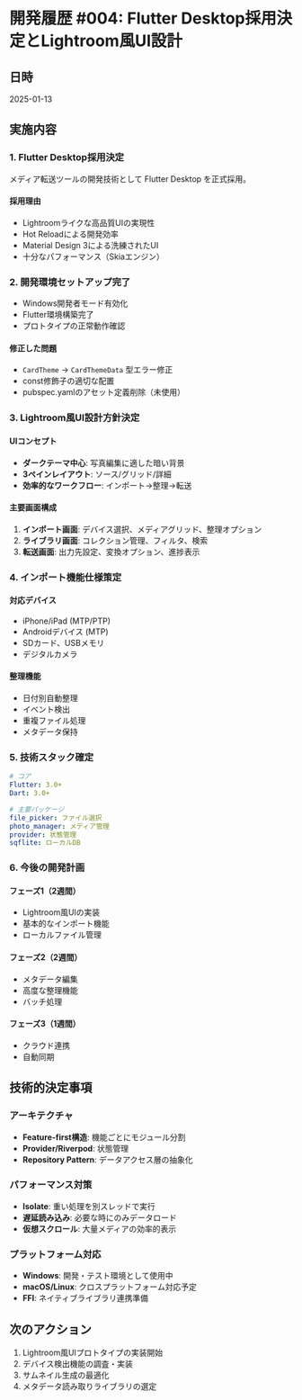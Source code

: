 # 開発履歴 #004: Flutter Desktop採用決定とLightroom風UI設計

## 日時
2025-01-13

## 実施内容

### 1. Flutter Desktop採用決定
メディア転送ツールの開発技術として Flutter Desktop を正式採用。

#### 採用理由
- Lightroomライクな高品質UIの実現性
- Hot Reloadによる開発効率
- Material Design 3による洗練されたUI
- 十分なパフォーマンス（Skiaエンジン）

### 2. 開発環境セットアップ完了
- Windows開発者モード有効化
- Flutter環境構築完了
- プロトタイプの正常動作確認

#### 修正した問題
- `CardTheme` → `CardThemeData` 型エラー修正
- const修飾子の適切な配置
- pubspec.yamlのアセット定義削除（未使用）

### 3. Lightroom風UI設計方針決定

#### UIコンセプト
- **ダークテーマ中心**: 写真編集に適した暗い背景
- **3ペインレイアウト**: ソース/グリッド/詳細
- **効率的なワークフロー**: インポート→整理→転送

#### 主要画面構成
1. **インポート画面**: デバイス選択、メディアグリッド、整理オプション
2. **ライブラリ画面**: コレクション管理、フィルタ、検索
3. **転送画面**: 出力先設定、変換オプション、進捗表示

### 4. インポート機能仕様策定

#### 対応デバイス
- iPhone/iPad (MTP/PTP)
- Androidデバイス (MTP)
- SDカード、USBメモリ
- デジタルカメラ

#### 整理機能
- 日付別自動整理
- イベント検出
- 重複ファイル処理
- メタデータ保持

### 5. 技術スタック確定

```yaml
# コア
Flutter: 3.0+
Dart: 3.0+

# 主要パッケージ
file_picker: ファイル選択
photo_manager: メディア管理
provider: 状態管理
sqflite: ローカルDB
```

### 6. 今後の開発計画

#### フェーズ1（2週間）
- Lightroom風UIの実装
- 基本的なインポート機能
- ローカルファイル管理

#### フェーズ2（2週間）
- メタデータ編集
- 高度な整理機能
- バッチ処理

#### フェーズ3（1週間）
- クラウド連携
- 自動同期

## 技術的決定事項

### アーキテクチャ
- **Feature-first構造**: 機能ごとにモジュール分割
- **Provider/Riverpod**: 状態管理
- **Repository Pattern**: データアクセス層の抽象化

### パフォーマンス対策
- **Isolate**: 重い処理を別スレッドで実行
- **遅延読み込み**: 必要な時にのみデータロード
- **仮想スクロール**: 大量メディアの効率的表示

### プラットフォーム対応
- **Windows**: 開発・テスト環境として使用中
- **macOS/Linux**: クロスプラットフォーム対応予定
- **FFI**: ネイティブライブラリ連携準備

## 次のアクション
1. Lightroom風UIプロトタイプの実装開始
2. デバイス検出機能の調査・実装
3. サムネイル生成の最適化
4. メタデータ読み取りライブラリの選定
